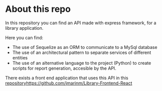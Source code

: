# About this repo

In this repository you can find an API made with express framework, for a library application.

Here you can find:
- The use of Sequelize as an ORM to communicate to a MySql database
- The use of an architectural pattern to separate services of different entities
- The use of an alternative language to the project (Python) to create scripts for report generation, accesible by the API.

There exists a front end application that uses this API in this [repository](https://github.com/jmarinm/Library-Frontend-React)https://github.com/jmarinm/Library-Frontend-React
